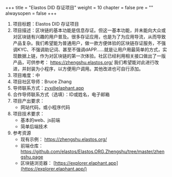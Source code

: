 +++
title = "Elastos DID 存证项目"
weight = 10
chapter = false
pre = ""
alwaysopen = false
+++

1. 项目标题：Elastos DID 存证项目
2. 项目描述：区块链的基本功能是信息存证。但这一基本功能，并未能向大众或对区块链有兴趣的用户普及。很多存证应用，也是为了为应用导流，从而导致产品复杂。我们希望能为普通用户，做一款方便体验的区块链存证服务，不强调KYC、不强调助记词、甚至不强调dAPP……就是让用户用最简单的方式，实现数据上链，作为对区块链的第一次体验。社区已经利用相关接口做出了一版产品，可供参考： https://zhengshu.elastos.org/ 我们希望能对此进行改进，并封装为小程序，以方便用户调用。其他改进也可自行添加。
3. 项目难度：中
4. 项目社区导师：Bruce Zhang
5. 导师联系方式：zyx@elaphant.app
6. 合作导师联系方式（选填）：ID或姓名，电子邮箱
7. 项目产出要求：
   - 网站代码，或小程序代码
8. 项目技术要求：
   - 基本的web、js前端
   - 简单后端技术
9. 参考资源
   - 现有示例： https://zhengshu.elastos.org/ 
   - 前端仓库：https://github.com/elastos/Elastos.ORG.Zhengshu/tree/master/zhengshu.page
   - 区块链浏览器： [https://explorer.elaphant.app](https://explorer.elaphant.app/)
